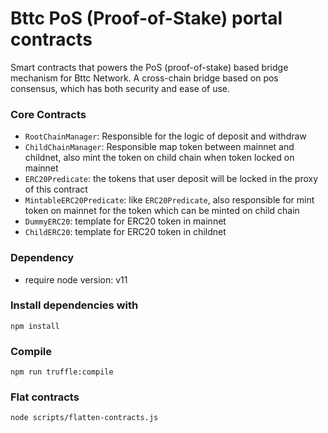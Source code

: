 # Bttc PoS (Proof-of-Stake) portal contracts

Smart contracts that powers the PoS (proof-of-stake) based bridge mechanism for Bttc Network. 
A cross-chain bridge based on pos consensus, which has both security and ease of use.

### Core Contracts

- `RootChainManager`: Responsible for the logic of deposit and withdraw
- `ChildChainManager`: Responsible map token between mainnet and childnet, also mint the token on child chain when token locked on mainnet
- `ERC20Predicate`: the tokens that user deposit will be locked in the proxy of this contract
- `MintableERC20Predicate`: like `ERC20Predicate`, also responsible for mint token on mainnet for the token which can be minted on child chain
- `DummyERC20`: template for ERC20 token in mainnet
- `ChildERC20`: template for ERC20 token in childnet

### Dependency

- require node version: v11

### Install dependencies with

```
npm install
```

### Compile

```
npm run truffle:compile
```

### Flat contracts

```
node scripts/flatten-contracts.js
```